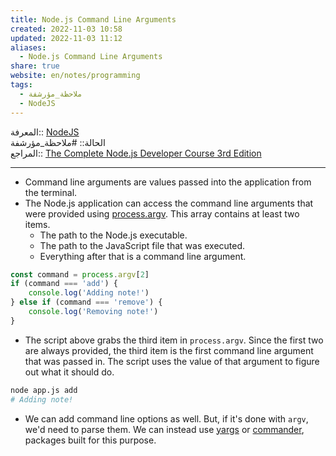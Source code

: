 ```yaml
---  
title: Node.js Command Line Arguments  
created: 2022-11-03 10:58  
updated: 2022-11-03 11:12  
aliases:  
  - Node.js Command Line Arguments  
share: true  
website: en/notes/programming  
tags:  
  - ملاحظة_مؤرشفة  
  - NodeJS  
---  
```

  
  
  
المعرفة:: [NodeJS](NodeJS)  
الحالة:: #ملاحظة_مؤرشفة  
المراجع:: [The Complete Node.js Developer Course 3rd Edition](The%20Complete%20Node.js%20Developer%20Course%203rd%20Edition)  
  
---  
  
- Command line arguments are values passed into the application from the terminal.  
- The Node.js application can access the command line arguments that were provided using [process.argv](https://nodejs.org/api/process.html#process_process_argv). This array contains at least two items.  
  - The path to the Node.js executable.  
  - The path to the JavaScript file that was executed.  
  - Everything after that is a command line argument.  
  
```js  
const command = process.argv[2]  
if (command === 'add') {  
	console.log('Adding note!')  
} else if (command === 'remove') {  
	console.log('Removing note!')  
}  
```  
  
- The script above grabs the third item in `process.argv`. Since the first two are always provided, the third item is the first command line argument that was passed in. The script uses the value of that argument to figure out what it should do.  
  
```bash  
node app.js add  
# Adding note!  
```  
  
- We can add command line options as well. But, if it's done with `argv`, we'd need to parse them. We can instead use [yargs](./Node.js%20yargs%20package.md) or [commander](https://www.npmjs.com/package/commander), packages built for this purpose.  

